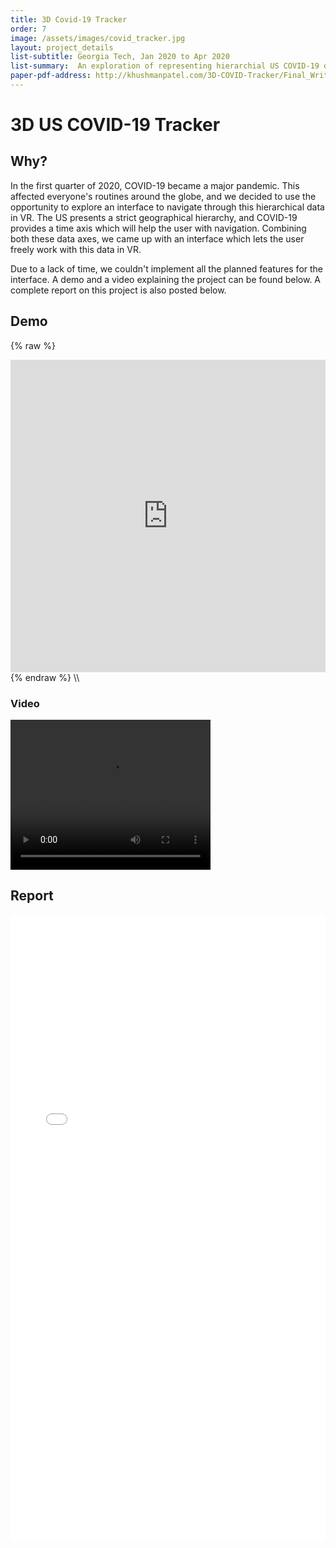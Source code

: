 ```yaml
---
title: 3D Covid-19 Tracker
order: 7
image: /assets/images/covid_tracker.jpg
layout: project_details
list-subtitle: Georgia Tech, Jan 2020 to Apr 2020
list-summary:  An exploration of representing hierarchial US COVID-19 data in Virtual Reality.
paper-pdf-address: http://khushmanpatel.com/3D-COVID-Tracker/Final_Writeup.pdf
---
```


# 3D US COVID-19 Tracker

## Why?

In the first quarter of 2020, COVID-19 became a major pandemic. This affected everyone's routines around the globe, and we decided to use the opportunity to explore an interface to navigate through this hierarchical data in VR. The US presents a strict geographical hierarchy, and COVID-19 provides a time axis which will help the user with navigation. Combining both these data axes, we came up with an interface which lets the user freely work with this data in VR.

Due to a lack of time, we couldn't implement all the planned features for the interface. A demo and a video explaining the project can be found below. A complete report on this project is also posted below. 

## Demo

{% raw %}
<iframe frameborder="no" border="0" marginwidth="0" marginheight="0" width="100%" height="500px" src="http://khushmanpatel.com/3D-COVID-Tracker/" xr="true"></iframe>
{% endraw %}
\\

### Video

<video width="320" height="240" controls>
  <source src="assets/covid_tracker.mp4" type="video/mp4">
  Your browser does not support the video tag. Download the video <a href="assets/covid_tracker.mp4">here</a>.
</video>

## Report

<object data="{{ page.paper-pdf-address }}" type="application/pdf" width="100%" height="1000px">
<iframe src="{{ page.paper-pdf-address }}" style="border: none;" width="100%" height="1000px">
This browser does not support PDFs. Please download the PDF to view it: <a href="{{ page.paper-pdf-address }}">Download PDF</a>
</iframe>
</object>

